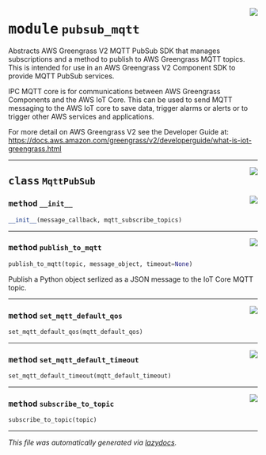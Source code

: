 <!-- markdownlint-disable -->

<a href="../../awsgreengrasspubsubsdk/pubsub_mqtt.py#L0"><img align="right" style="float:right;" src="https://img.shields.io/badge/-source-cccccc?style=flat-square"></a>

# <kbd>module</kbd> `pubsub_mqtt`
Abstracts AWS Greengrass V2 MQTT PubSub SDK that manages subscriptions  and a method to publish to AWS Greengrass MQTT topics. This is intended for use in an AWS Greengrass V2 Component SDK to provide MQTT PubSub services.  

IPC MQTT core is for communications between AWS Greengrass Components and  the AWS IoT Core. This can be used to send MQTT messaging to the AWS IoT core  to save data, trigger alarms or alerts or to trigger other AWS services and applications. 

For more detail on AWS Greengrass V2 see the Developer Guide at: https://docs.aws.amazon.com/greengrass/v2/developerguide/what-is-iot-greengrass.html 



---

<a href="../../awsgreengrasspubsubsdk/pubsub_mqtt.py#L40"><img align="right" style="float:right;" src="https://img.shields.io/badge/-source-cccccc?style=flat-square"></a>

## <kbd>class</kbd> `MqttPubSub`




<a href="../../awsgreengrasspubsubsdk/pubsub_mqtt.py#L42"><img align="right" style="float:right;" src="https://img.shields.io/badge/-source-cccccc?style=flat-square"></a>

### <kbd>method</kbd> `__init__`

```python
__init__(message_callback, mqtt_subscribe_topics)
```








---

<a href="../../awsgreengrasspubsubsdk/pubsub_mqtt.py#L120"><img align="right" style="float:right;" src="https://img.shields.io/badge/-source-cccccc?style=flat-square"></a>

### <kbd>method</kbd> `publish_to_mqtt`

```python
publish_to_mqtt(topic, message_object, timeout=None)
```

Publish a Python object serlized as a JSON message to the IoT Core MQTT topic. 

---

<a href="../../awsgreengrasspubsubsdk/pubsub_mqtt.py#L74"><img align="right" style="float:right;" src="https://img.shields.io/badge/-source-cccccc?style=flat-square"></a>

### <kbd>method</kbd> `set_mqtt_default_qos`

```python
set_mqtt_default_qos(mqtt_default_qos)
```





---

<a href="../../awsgreengrasspubsubsdk/pubsub_mqtt.py#L77"><img align="right" style="float:right;" src="https://img.shields.io/badge/-source-cccccc?style=flat-square"></a>

### <kbd>method</kbd> `set_mqtt_default_timeout`

```python
set_mqtt_default_timeout(mqtt_default_timeout)
```





---

<a href="../../awsgreengrasspubsubsdk/pubsub_mqtt.py#L92"><img align="right" style="float:right;" src="https://img.shields.io/badge/-source-cccccc?style=flat-square"></a>

### <kbd>method</kbd> `subscribe_to_topic`

```python
subscribe_to_topic(topic)
```








---

_This file was automatically generated via [lazydocs](https://github.com/ml-tooling/lazydocs)._
